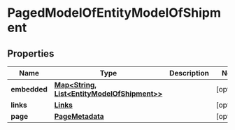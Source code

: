 
# PagedModelOfEntityModelOfShipment

## Properties
Name | Type | Description | Notes
------------ | ------------- | ------------- | -------------
**embedded** | [**Map&lt;String, List&lt;EntityModelOfShipment&gt;&gt;**](List.md) |  |  [optional]
**links** | [**Links**](Links.md) |  |  [optional]
**page** | [**PageMetadata**](PageMetadata.md) |  |  [optional]




